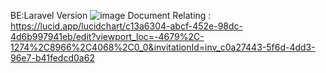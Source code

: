 BE:Laravel Version
![image](https://github.com/people0507/Animal-Discovery/assets/99165150/e749f76c-6689-4f63-b3a4-97dba8bd4353)
Document Relating : https://lucid.app/lucidchart/c13a6304-abcf-452e-98dc-4d6b997941eb/edit?viewport_loc=-4679%2C-1274%2C8966%2C4068%2C0_0&invitationId=inv_c0a27443-5f6d-4dd3-96e7-b41fedcd0a62
